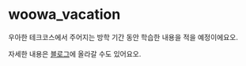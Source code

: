 # woowa_vacation

우아한 테크코스에서 주어지는 방학 기간 동안 학습한 내용을 적을 예정이에요오.

자세한 내용은 [블로그](https://joanne.tistory.com)에 올라갈 수도 있어요오.
